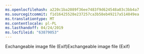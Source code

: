 ```yaml
---
ms.openlocfilehash: a220c1ba2089f36ee7483f9d624548a03c3bb4a7
ms.sourcegitcommit: f1d16425528e237257ca3b58eb49217a514849ea
ms.translationtype: MT
ms.contentlocale: pl-PL
ms.lasthandoff: 04/24/2019
ms.locfileid: "63879053"
---
```

<span data-ttu-id="8f4d3-101">Exchangeable image file (Exif)</span><span class="sxs-lookup"><span data-stu-id="8f4d3-101">Exchangeable image file (Exif)</span></span>